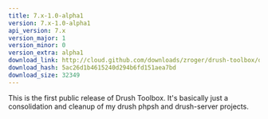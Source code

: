 ```yaml
---
title: 7.x-1.0-alpha1
version: 7.x-1.0-alpha1
api_version: 7.x
version_major: 1
version_minor: 0
version_extra: alpha1
download_link: http://cloud.github.com/downloads/zroger/drush-toolbox/drush-toolbox-7.x-1.0-alpha1.tgz
download_hash: 5ac26d1b4615240d294b6fd151aea7bd
download_size: 32349
---
```


This is the first public release of Drush Toolbox.  It's basically just a 
consolidation and cleanup of my drush phpsh and drush-server projects.